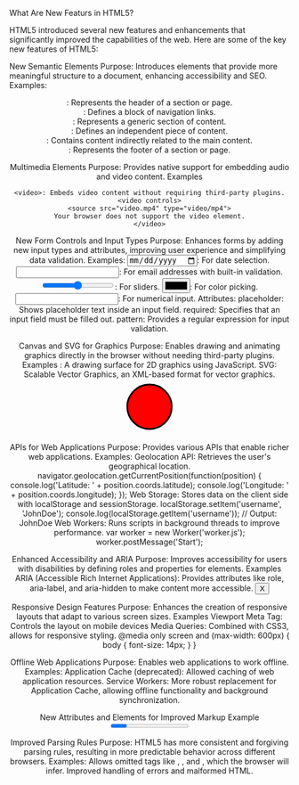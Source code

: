 What Are New Featurs in HTML5? 

HTML5 introduced several new features and enhancements that significantly improved the capabilities of the web. Here are some of the key new features of HTML5:


New Semantic Elements
    Purpose: Introduces elements that provide more meaningful structure to a document, enhancing accessibility and SEO.
    Examples:
    <header>: Represents the header of a section or page.
    <nav>: Defines a block of navigation links.
    <section>: Represents a generic section of content.
    <article>: Defines an independent piece of content.
    <aside>: Contains content indirectly related to the main content.
    <footer>: Represents the footer of a section or page.

Multimedia Elements
    Purpose: Provides native support for embedding audio and video content.
    Examples
    <audio>: Embeds sound content like music or audio streams.
    <audio controls>
    <source src="audio.mp3" type="audio/mpeg">
    Your browser does not support the audio element.
    </audio>

    <video>: Embeds video content without requiring third-party plugins.
    <video controls>
    <source src="video.mp4" type="video/mp4">
    Your browser does not support the video element.
    </video>

New Form Controls and Input Types
    Purpose: Enhances forms by adding new input types and attributes, improving user experience and simplifying data validation.
    Examples:
    <input type="date">: For date selection.
    <input type="email">: For email addresses with built-in validation.
    <input type="range">: For sliders.
    <input type="color">: For color picking.
    <input type="number">: For numerical input.
    Attributes:
    placeholder: Shows placeholder text inside an input field.
    required: Specifies that an input field must be filled out.
    pattern: Provides a regular expression for input validation.

Canvas and SVG for Graphics
    Purpose: Enables drawing and animating graphics directly in the browser without needing third-party plugins.
    Examples
    <canvas>: A drawing surface for 2D graphics using JavaScript.
    <canvas id="myCanvas" width="200" height="100"></canvas>
    <script>
        var canvas = document.getElementById('myCanvas');
        var context = canvas.getContext('2d');
        context.fillStyle = 'blue';
        context.fillRect(10, 10, 150, 75);
    </script>
    SVG: Scalable Vector Graphics, an XML-based format for vector graphics.
    <svg width="100" height="100">
        <circle cx="50" cy="50" r="40" stroke="black" stroke-width="3" fill="red" />
    </svg>

APIs for Web Applications
    Purpose: Provides various APIs that enable richer web applications.
    Examples:
    Geolocation API: Retrieves the user's geographical location.
    navigator.geolocation.getCurrentPosition(function(position) {
    console.log('Latitude: ' + position.coords.latitude);
    console.log('Longitude: ' + position.coords.longitude);
    });
    Web Storage: Stores data on the client side with localStorage and sessionStorage.
    localStorage.setItem('username', 'JohnDoe');
    console.log(localStorage.getItem('username')); // Output: JohnDoe
    Web Workers: Runs scripts in background threads to improve performance.
    var worker = new Worker('worker.js');
    worker.postMessage('Start');

Enhanced Accessibility and ARIA
    Purpose: Improves accessibility for users with disabilities by defining roles and properties for elements.
    Examples
    ARIA (Accessible Rich Internet Applications): Provides attributes like role, aria-label, and aria-hidden to make content more accessible.
    <button aria-label="Close">X</button>

Responsive Design Features
    Purpose: Enhances the creation of responsive layouts that adapt to various screen sizes.
    Examples
    Viewport Meta Tag: Controls the layout on mobile devices
    <meta name="viewport" content="width=device-width, initial-scale=1.0">
    Media Queries: Combined with CSS3, allows for responsive styling.
    @media only screen and (max-width: 600px) {
    body {
        font-size: 14px;
    }
    }

Offline Web Applications
    Purpose: Enables web applications to work offline.
    Examples:
    Application Cache (deprecated): Allowed caching of web application resources.
    Service Workers: More robust replacement for Application Cache, allowing offline functionality and background synchronization.

New Attributes and Elements for Improved Markup
    Example
    <progress>: Displays progress of a task.
    <progress value="70" max="100">70%</progress>
    <meter>: Represents a scalar measurement within a known range.
    <meter min="0" max="100" value="50">50%</meter>

Improved Parsing Rules
    Purpose: HTML5 has more consistent and forgiving parsing rules, resulting in more predictable behavior across different browsers.
    Examples:
    Allows omitted tags like <html>, <body>, and <head>, which the browser will infer.
    Improved handling of errors and malformed HTML.

